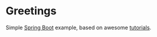 # Greetings
Simple [Spring Boot](http://projects.spring.io/spring-boot/) example, based on awesome [tutorials](https://www.youtube.com/playlist?list=PLGDwUiT1wr6-Fn3N2oqJpTdhGjFHnIIKY).